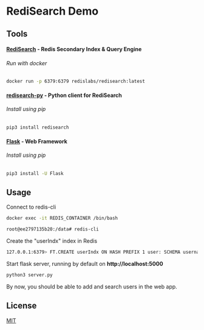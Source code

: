 # RediSearch Demo

## Tools

#### [RediSearch](https://oss.redislabs.com/redisearch/Quick_Start/) - Redis Secondary Index & Query Engine

###### Run with docker

```bash
docker run -p 6379:6379 redislabs/redisearch:latest
```

#### [redisearch-py](https://github.com/RediSearch/redisearch-py) - Python client for RediSearch

###### Install using pip

```bash
pip3 install redisearch
```

#### [Flask]() - Web Framework

###### Install using pip

```bash
pip3 install -U Flask
```

## Usage

Connect to redis-cli

```bash
docker exec -it REDIS_CONTAINER /bin/bash
```
```bash
root@ee2797135b20:/data# redis-cli
```
Create the "userIndx" index in Redis

```bash
127.0.0.1:6379> FT.CREATE userIndx ON HASH PREFIX 1 user: SCHEMA username TEXT WEIGHT 5.0 name TEXT age NUMERIC
```

Start flask server, running by default on <b> http://localhost:5000 </b>

```bash
python3 server.py
```


By now, you should be able to add and search users in the web app.

## License
[MIT](https://choosealicense.com/licenses/mit/)